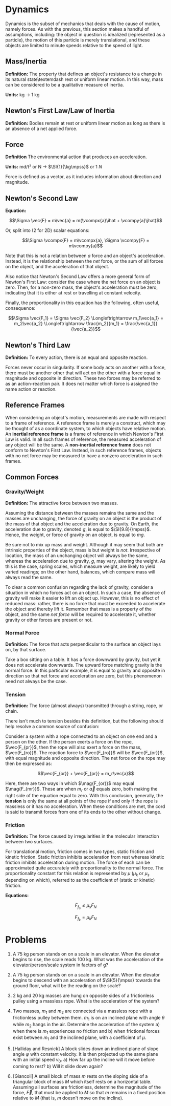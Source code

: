 # Dynamics

Dynamics is the subset of mechanics that deals with the cause of motion, namely forces. As with the previous, this section makes a handful of assumptions, including: the object in question is idealized (represented as a particle), the motion of this particle is merely translational, and these objects are limited to minute speeds relative to the speed of light.

## Mass/Inertia

**Definition:** The property that defines an object's resistance to a change in its natural state\textemdash rest or uniform linear motion. In this way, mass can be considered to be a qualitative measure of inertia.

**Units:** kg $\rightarrow$ $\SI{1}{\kg}$

## Newton's First Law/Law of Inertia

**Definition:** Bodies remain at rest or uniform linear motion as long as there is an absence of a net applied force.

## Force

**Definition** The environmental action that produces an acceleration.

**Units:** md/t² or N $\rightarrow$ $\SI{1}{\kg\mpss}$ or $\SI{1}{N}$

Force is defined as a vector, as it includes information about direction and magnitude. 

## Newton's Second Law

**Equation:**

$$\Sigma \vec{F} = m\vec{a} = m(\vcompx{a}\ihat + \vcompy{a}\jhat)$$

Or, split into (2 for 2D) scalar equations:

$$\Sigma \vcompx{F} = m\vcompx{a}, \Sigma \vcompy{F} = m\vcompy{a}$$

Note that this is not a relation between *a* force and an object's acceleration. Instead, it is the relationship between the *net* force, or the sum of all forces on the object, and the acceleration of that object.

Also notice that Newton's Second Law offers a more general form of Newton's First Law: consider the case where the net force on an object is zero. Then, for a non-zero mass, the object's acceleration must be zero, indicating that it is either at rest or travelling at constant velocity.

Finally, the proportionality in this equation has the following, often useful, consequence:

$$\Sigma \vec{F_1} = \Sigma \vec{F_2} \Longleftrightarrow m_1\vec{a_1} = m_2\vec{a_2} \Longleftrightarrow \frac{m_2}{m_1} = \frac{\vec{a_1}}{\vec{a_2}}$$

## Newton's Third Law

**Definition:** To every action, there is an equal and opposite reaction.

Forces never occur in singularity. If some body acts on another with a force, there must be another other that will act on the other with a force equal in magnitude and opposite in direction. These two forces may be referred to as an action-reaction pair. It does not matter which force is assigned the name action or reaction.

## Reference Frames

When considering an object's motion, measurements are made with respect to a frame of reference. A reference frame is merely a construct, which may be thought of as a coordinate system, to which objects have relative motion. An **inertial reference frame** is a frame of reference in which Newton's First Law is valid. In all such frames of reference, the measured acceleration of any object will be the same. A **non-inertial reference frame** does not conform to Newton's First Law. Instead, in such reference frames, objects with no net force may be measured to have a nonzero acceleration in such frames.

## Common Forces

### Gravity/Weight

**Definition:** The attractive force between two masses.

Assuming the distance between the masses remains the same and the masses are unchanging, the force of gravity on an object is the product of the mass of that object and the acceleration due to gravity. On Earth, the acceleration due to gravity, denoted $g$, is equal to $\SI{9.8}{\mpss}$. Hence, the weight, or force of gravity on an object, is equal to $mg$.

Be sure not to mix up mass and weight. Although it may seem that both are intrinsic properties of the object, mass is but weight is *not*. Irrespective of location, the mass of an unchanging object will always be the same, whereas the acceleration due to gravity, $g$, may vary, altering the weight. As this is the case, spring scales, which measure weight, are likely to yield varied readings; on the other hand, balances, which compare mass will always read the same.

To clear a common confusion regarding the lack of gravity, consider a situation in which no forces act on an object. In such a case, the absence of gravity will make it easier to lift an object up. However, this is no effect of reduced mass: rather, there is no force that must be exceeded to accelerate the object and thereby lift it. Remember that mass is a property of the object, and the same *net force* will be required to accelerate it, whether gravity or other forces are present or not.

### Normal Force

**Definition:** The force that acts perpendicular to the surface an object lays on, by that surface.

Take a box sitting on a table. It has a force downward by gravity, but yet it does not accelerate downwards. The upward force matching gravity is the normal force. In this particular example, it is equal to gravity and opposite in direction so that net force and acceleration are zero, but this phenomenon need not always be the case.

### Tension

**Definition:** The force (almost always) transmitted through a string, rope, or chain.

There isn't much to tension besides this definition, but the following should help resolve a common source of confusion:

Consider a system with a rope connected to an object on one end and a person on the other. If the person exerts a force on the rope, $\vec{F_{pr}}$, then the rope will also exert a force on the mass, $\vec{F_{ro}}$. The reaction force to $\vec{F_{ro}}$ will be $\vec{F_{or}}$, with equal magnitude and opposite direction. The net force on the rope may then be expressed as:

$$\vec{F_{or}} + \vec{F_{pr}} = m_r\vec{a}$$

Here, there are two ways in which $\mag{F_{or}}$ may equal $\mag{F_{mr}}$. These are when $m_r$ or $\vec{a}$ equals zero, both making the right side of the equation equal to zero. With this conclusion, generally, the **tension** is only the same at all points of the rope if and only if the rope is massless or it has no acceleration. When these conditions are met, the cord is said to transmit forces from one of its ends to the other without change.

### Friction

**Definition:** The force caused by irregularities in the molecular interaction between two surfaces.

For translational motion, friction comes in two types, static friction and kinetic friction. Static friction inhibits acceleration from rest whereas kinetic friction inhibits acceleration during motion. The force of each can be approximated quite accurately with proportionality to the normal force. The proportionality constant for this relation is represented by $\mu$ ($\mu_k$ or $\mu_s$ depending on which), referred to as the coefficient of (static or kinetic) friction.

**Equations:**

$$F_{f_s} \leq \mu_s F_N$$

$$F_{f_k} = \mu_k F_N$$

# Problems

1. A $\SI{75}{\kg}$ person stands on on a scale in an elevator. When the elevator begins to rise, the scale reads 100 kg. What was the acceleration of the elevator/person/scale system in factors of g?

2. A $\SI{75}{\kg}$ person stands on on a scale in an elevator. When the elevator begins to descend with an acceleration of $\SI{5}{\mpss} towards the ground floor, what will be the reading on the scale?

3. $\SI{2}{\kg}$ and $\SI{20}{\kg}$ masses are hung on opposite sides of a frictionless pulley using a massless rope. What is the acceleration of the system?

4. Two masses, $m_1$ and $m_2$ are connected via a massless rope with a frictionless pulley between them. $m_1$ is on an inclined plane with angle $\theta$ while $m_2$ hangs in the air. Determine the acceleration of the system a) when there is $m_1$ experiences no friction and b) when frictional forces exist between $m_1$ and the inclined plane, with a coefficient of $\mu$.

5. [Halliday and Resnick] A block slides down an inclined plane of slope angle $\varphi$ with constant velocity. It is then projected up the same plane with an initial speed $v_0$. a) How far up the incline will it move before coming to rest? b) Will it slide down again?

6. [Giancoli] A small block of mass $m$ rests on the sloping side of a triangular block of mass $M$ which itself rests on a horizontal table. Assuming all surfaces are frictionless, determine the magnitude of the force, $\vec{F}$, that must be applied to $M$ so that $m$ remains in a fixed position relative to $M$ (that is, $m$ doesn't move on the incline).
